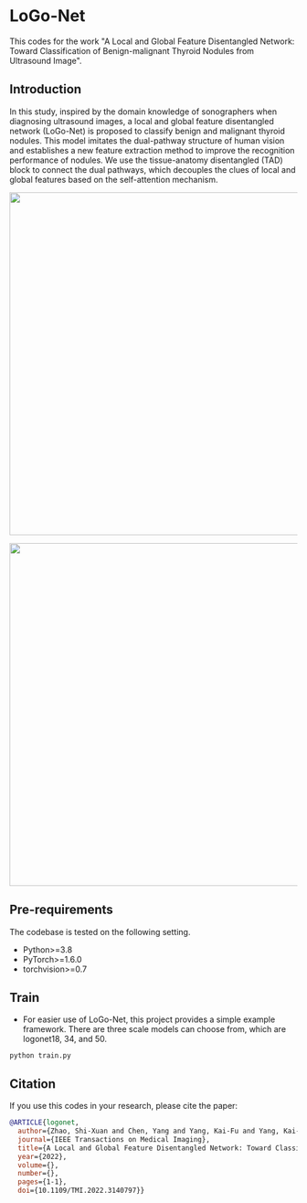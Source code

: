 # LoGo-Net
This codes for the work "A Local and Global Feature Disentangled Network: Toward Classification of Benign-malignant Thyroid Nodules from Ultrasound Image".

## Introduction
In this study, inspired by the domain knowledge of sonographers when diagnosing ultrasound images, a local and global feature disentangled network (LoGo-Net) is proposed to classify benign and malignant thyroid nodules. This model imitates the dual-pathway structure of human vision and establishes a new feature extraction method to improve the recognition performance of nodules. We use the tissue-anatomy disentangled (TAD) block to connect the dual pathways, which decouples the clues of local and global features based on the self-attention mechanism.
<p align="center">
  <img src="https://github.com/Phanzsx/LoGo-Net/blog/master/graph/model4.png" width="600" />
</p>
<p align="center">
  <img src="https://github.com/Phanzsx/LoGo-Net/tree/main/graph/module3.png" width="600" />
</p>

## Pre-requirements
The codebase is tested on the following setting.
* Python>=3.8
* PyTorch>=1.6.0
* torchvision>=0.7

## Train
* For easier use of LoGo-Net, this project provides a simple example framework. There are three scale models can choose from, which are logonet18, 34, and 50.
```
python train.py
```

## Citation
If you use this codes in your research, please cite the paper:
```BibTex
@ARTICLE{logonet,
  author={Zhao, Shi-Xuan and Chen, Yang and Yang, Kai-Fu and Yang, Kai-Fu and Luo, Yan and Ma, Bu-Yun and Li, Yong-Jie},
  journal={IEEE Transactions on Medical Imaging}, 
  title={A Local and Global Feature Disentangled Network: Toward Classification of Benign-malignant Thyroid Nodules from Ultrasound Image}, 
  year={2022},
  volume={},
  number={},
  pages={1-1},
  doi={10.1109/TMI.2022.3140797}}
```